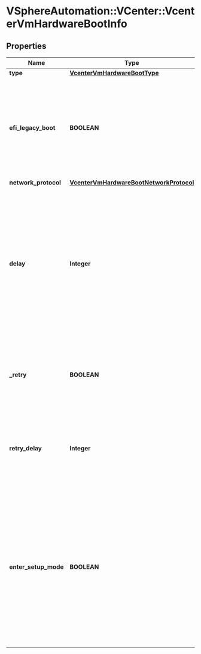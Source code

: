 # VSphereAutomation::VCenter::VcenterVmHardwareBootInfo

## Properties
Name | Type | Description | Notes
------------ | ------------- | ------------- | -------------
**type** | [**VcenterVmHardwareBootType**](VcenterVmHardwareBootType.md) |  | 
**efi_legacy_boot** | **BOOLEAN** | Flag indicating whether to use EFI legacy boot mode. This field is optional and it is only relevant when the value of Boot.Info.type is EFI. | [optional] 
**network_protocol** | [**VcenterVmHardwareBootNetworkProtocol**](VcenterVmHardwareBootNetworkProtocol.md) |  | [optional] 
**delay** | **Integer** | Delay in milliseconds before beginning the firmware boot process when the virtual machine is powered on. This delay may be used to provide a time window for users to connect to the virtual machine console and enter BIOS setup mode. | 
**_retry** | **BOOLEAN** | Flag indicating whether the virtual machine will automatically retry the boot process after a failure. | 
**retry_delay** | **Integer** | Delay in milliseconds before retrying the boot process after a failure; applicable only when Boot.Info.retry is true. | 
**enter_setup_mode** | **BOOLEAN** | Flag indicating whether the firmware boot process will automatically enter setup mode the next time the virtual machine boots. Note that this flag will automatically be reset to false once the virtual machine enters setup mode. | 


